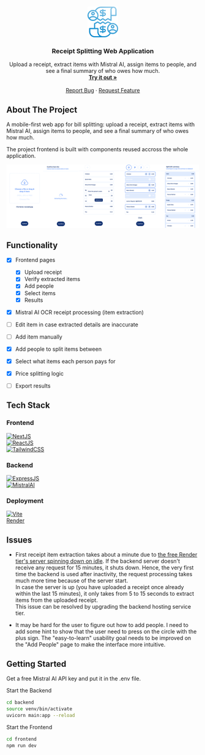 <br />
<div align="center">
  <a href="https://bill-splitter-liart.vercel.app/scan">
    <img src="icon.png" alt="Bill Splitter Icon" width="80" height="80">
  </a>

  <h3 align="center">Receipt Splitting Web Application</h3>

  <p align="center">
    Upload a receipt, extract items with Mistral AI, assign items to people, and see a final summary of who owes how much.
    <br />
    <a href="https://bill-splitter-liart.vercel.app/scan"><strong>Try it out »</strong></a>
    <br />
    <br />
    <a href="https://github.com/othneildrew/Best-README-Template/issues/new?labels=bug&template=bug-report---.md">Report Bug</a>
    &middot;
    <a href="https://github.com/othneildrew/Best-README-Template/issues/new?labels=enhancement&template=feature-request---.md">Request Feature</a>
  </p>
</div>


## About The Project

A mobile-first web app for bill splitting: upload a receipt, extract items with Mistral AI, assign items to people, and see a final summary of who owes how much.

The project frontend is built with components reused accross the whole application.

[![Product Screenshots][product-screenshots]][product-url]


## Functionality

- [x] Frontend pages
    - [x] Upload receipt
    - [x] Verify extracted items
    - [x] Add people
    - [x] Select items
    - [x] Results
- [x] Mistral AI OCR receipt processing (item extraction)
- [ ] Edit item in case extracted details are inaccurate
- [ ] Add item manually
- [x] Add people to split items between
- [x] Select what items each person pays for
- [x] Price splitting logic
- [ ] Export results


## Tech Stack
### Frontend

[![NextJS][Next-badge]][Next-url]\
[![ReactJS][React-badge]][React-url]\
[![TailwindCSS][Tailwind-badge]][Tailwind-url]

### Backend

[![ExpressJS][Express-badge]][Express-url]\
[![MistralAI][Mistral-badge]][Mistral-url]

### Deployment

[![Vite][Vite-badge]][Vite-url]\
[Render][Render-url]


## Issues
* First receipt item extraction takes about a minute due to [the free Render tier's server spinning down on idle](https://render.com/docs/free#spinning-down-on-idle). If the backend server doesn't receive any request for 15 minutes, it shuts down. Hence, the very first time the backend is used after inactivity, the request processing takes much more time because of the server start. <br/>In case the server is up (you have uploaded a receipt once already within the last 15 minutes), it only takes from 5 to 15 seconds to extract items from the uploaded receipt. <br/>This issue can be resolved by upgrading the backend hosting service tier.

* It may be hard for the user to figure out how to add people. I need to add some hint to show that the user need to press on the circle with the plus sign. The "easy-to-learn" usability goal needs to be improved on the "Add People" page to make the interface more intuitive.


## Getting Started

Get a free Mistral AI API key and put it in the .env file.

Start the Backend

```bash
cd backend
source venv/bin/activate
uvicorn main:app --reload
```

Start the Frontend

```bash
cd frontend
npm run dev
```


[product-screenshots]: product-screenshots.png
[product-url]: https://bill-splitter-liart.vercel.app/scan/

[Next-badge]: https://img.shields.io/badge/next.js-000000?style=for-the-badge&logo=nextdotjs&logoColor=white
[Next-url]: https://nextjs.org/

[React-badge]: https://img.shields.io/badge/React-%2320232a.svg?style=for-the-badge&logo=react&logoColor=%2361DAFB
[React-url]: https://reactjs.org/

[Express-badge]: https://img.shields.io/badge/express.js-000000?style=for-the-badge&logo=express&logoColor=white
[Express-url]: https://expressjs.com/

[Tailwind-badge]: https://img.shields.io/badge/Tailwind_CSS-grey?style=for-the-badge&logo=tailwind-css&logoColor=38B2AC
[Tailwind-url]: https://tailwindcss.com/

[Mistral-badge]: https://img.shields.io/badge/Mistral%20AI-FA520F?style=for-the-badge&logo=mistral-ai&logoColor=fff
[Mistral-url]: https://mistral.ai/

[Vite-badge]: https://img.shields.io/badge/Vite-646CFF?style=for-the-badge&logo=vite&logoColor=fff
[Vite-url]: https://vite.dev/

[Render-url]: https://render.com/
